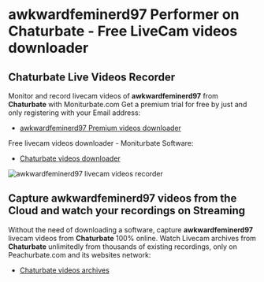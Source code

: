 # awkwardfeminerd97 Performer on Chaturbate - Free LiveCam videos downloader

## Chaturbate Live Videos Recorder

Monitor and record livecam videos of **awkwardfeminerd97** from **Chaturbate** with Moniturbate.com
Get a premium trial for free by just and only registering with your Email address:
* [awkwardfeminerd97 Premium videos downloader](https://moniturbate.com/request-demo-licence-key.html)

Free livecam videos downloader - Moniturbate Software:
* [Chaturbate videos downloader](https://moniturbate.com/moniturbate-download-software.html)

![awkwardfeminerd97 livecam videos recorder](https://peachurnet.com/templates/moniturbate-software.png)


## Capture awkwardfeminerd97 videos from the Cloud and watch your recordings on Streaming

Without the need of downloading a software, capture **awkwardfeminerd97** livecam videos from **Chaturbate** 100% online.
Watch Livecam archives from **Chaturbate** unlimitedly from thousands of existing recordings, only on Peachurbate.com and its websites network:
* [Chaturbate videos archives](https://peachurnet.com/)